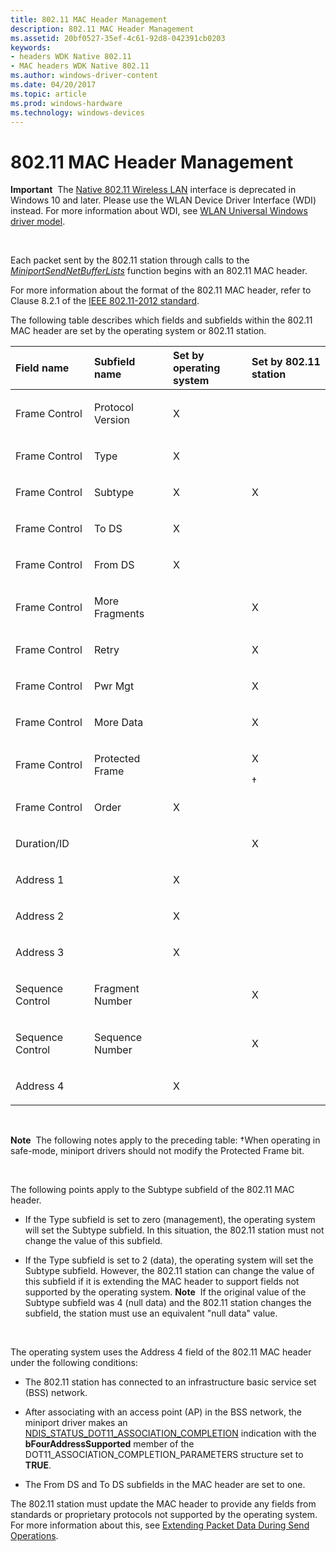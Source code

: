 ```yaml
---
title: 802.11 MAC Header Management
description: 802.11 MAC Header Management
ms.assetid: 20bf0527-35ef-4c61-92d8-042391cb0203
keywords:
- headers WDK Native 802.11
- MAC headers WDK Native 802.11
ms.author: windows-driver-content
ms.date: 04/20/2017
ms.topic: article
ms.prod: windows-hardware
ms.technology: windows-devices
---
```


# 802.11 MAC Header Management


**Important**  The [Native 802.11 Wireless LAN](native-802-11-wireless-lan4.md) interface is deprecated in Windows 10 and later. Please use the WLAN Device Driver Interface (WDI) instead. For more information about WDI, see [WLAN Universal Windows driver model](wifi-universal-driver-model.md).

 

Each packet sent by the 802.11 station through calls to the [*MiniportSendNetBufferLists*](https://msdn.microsoft.com/library/windows/hardware/ff559440) function begins with an 802.11 MAC header.

For more information about the format of the 802.11 MAC header, refer to Clause 8.2.1 of the [IEEE 802.11-2012 standard](http://standards.ieee.org/getieee802/download/802.11-2012.pdf).

The following table describes which fields and subfields within the 802.11 MAC header are set by the operating system or 802.11 station.

<table>
<colgroup>
<col width="25%" />
<col width="25%" />
<col width="25%" />
<col width="25%" />
</colgroup>
<thead>
<tr class="header">
<th align="left">Field name</th>
<th align="left">Subfield name</th>
<th align="left">Set by operating system</th>
<th align="left">Set by 802.11 station</th>
</tr>
</thead>
<tbody>
<tr class="odd">
<td align="left"><p>Frame Control</p></td>
<td align="left"><p>Protocol Version</p></td>
<td align="left"><p>X</p></td>
<td align="left"></td>
</tr>
<tr class="even">
<td align="left"><p>Frame Control</p></td>
<td align="left"><p>Type</p></td>
<td align="left"><p>X</p></td>
<td align="left"></td>
</tr>
<tr class="odd">
<td align="left"><p>Frame Control</p></td>
<td align="left"><p>Subtype</p></td>
<td align="left"><p>X</p></td>
<td align="left"><p>X</p></td>
</tr>
<tr class="even">
<td align="left"><p>Frame Control</p></td>
<td align="left"><p>To DS</p></td>
<td align="left"><p>X</p></td>
<td align="left"></td>
</tr>
<tr class="odd">
<td align="left"><p>Frame Control</p></td>
<td align="left"><p>From DS</p></td>
<td align="left"><p>X</p></td>
<td align="left"></td>
</tr>
<tr class="even">
<td align="left"><p>Frame Control</p></td>
<td align="left"><p>More Fragments</p></td>
<td align="left"></td>
<td align="left"><p>X</p></td>
</tr>
<tr class="odd">
<td align="left"><p>Frame Control</p></td>
<td align="left"><p>Retry</p></td>
<td align="left"></td>
<td align="left"><p>X</p></td>
</tr>
<tr class="even">
<td align="left"><p>Frame Control</p></td>
<td align="left"><p>Pwr Mgt</p></td>
<td align="left"></td>
<td align="left"><p>X</p></td>
</tr>
<tr class="odd">
<td align="left"><p>Frame Control</p></td>
<td align="left"><p>More Data</p></td>
<td align="left"></td>
<td align="left"><p>X</p></td>
</tr>
<tr class="even">
<td align="left"><p>Frame Control</p></td>
<td align="left"><p>Protected Frame</p></td>
<td align="left"></td>
<td align="left"><p>X</p>
†</td>
</tr>
<tr class="odd">
<td align="left"><p>Frame Control</p></td>
<td align="left"><p>Order</p></td>
<td align="left"><p>X</p></td>
<td align="left"></td>
</tr>
<tr class="even">
<td align="left"><p>Duration/ID</p></td>
<td align="left"></td>
<td align="left"></td>
<td align="left"><p>X</p></td>
</tr>
<tr class="odd">
<td align="left"><p>Address 1</p></td>
<td align="left"></td>
<td align="left"><p>X</p></td>
<td align="left"></td>
</tr>
<tr class="even">
<td align="left"><p>Address 2</p></td>
<td align="left"></td>
<td align="left"><p>X</p></td>
<td align="left"></td>
</tr>
<tr class="odd">
<td align="left"><p>Address 3</p></td>
<td align="left"></td>
<td align="left"><p>X</p></td>
<td align="left"></td>
</tr>
<tr class="even">
<td align="left"><p>Sequence Control</p></td>
<td align="left"><p>Fragment Number</p></td>
<td align="left"></td>
<td align="left"><p>X</p></td>
</tr>
<tr class="odd">
<td align="left"><p>Sequence Control</p></td>
<td align="left"><p>Sequence Number</p></td>
<td align="left"></td>
<td align="left"><p>X</p></td>
</tr>
<tr class="even">
<td align="left"><p>Address 4</p></td>
<td align="left"></td>
<td align="left"><p>X</p></td>
<td align="left"></td>
</tr>
</tbody>
</table>

 

**Note**  The following notes apply to the preceding table:
†When operating in safe-mode, miniport drivers should not modify the Protected Frame bit.

 

The following points apply to the Subtype subfield of the 802.11 MAC header.

-   If the Type subfield is set to zero (management), the operating system will set the Subtype subfield. In this situation, the 802.11 station must not change the value of this subfield.

-   If the Type subfield is set to 2 (data), the operating system will set the Subtype subfield. However, the 802.11 station can change the value of this subfield if it is extending the MAC header to support fields not supported by the operating system.
    **Note**  If the original value of the Subtype subfield was 4 (null data) and the 802.11 station changes the subfield, the station must use an equivalent "null data" value.

     

The operating system uses the Address 4 field of the 802.11 MAC header under the following conditions:

-   The 802.11 station has connected to an infrastructure basic service set (BSS) network.

-   After associating with an access point (AP) in the BSS network, the miniport driver makes an [NDIS\_STATUS\_DOT11\_ASSOCIATION\_COMPLETION](https://msdn.microsoft.com/library/windows/hardware/ff567319) indication with the **bFourAddressSupported** member of the DOT11\_ASSOCIATION\_COMPLETION\_PARAMETERS structure set to **TRUE**.

-   The From DS and To DS subfields in the MAC header are set to one.

The 802.11 station must update the MAC header to provide any fields from standards or proprietary protocols not supported by the operating system. For more information about this, see [Extending Packet Data During Send Operations](extending-packet-data-during-send-operations.md).

 

 





